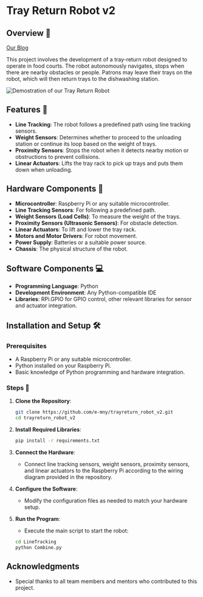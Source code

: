 # Tray Return Robot v2

## Overview 📙

[Our Blog](https://blogs.ntu.edu.sg/ps9888-2021-g15/)

This project involves the development of a tray-return robot designed to operate in food courts. 
The robot autonomously navigates, stops when there are nearby obstacles or people. Patrons may leave their trays on the robot, which will then return trays to the dishwashing station.


![Demostration of our Tray Return Robot](mnt-gif.gif)


## Features 💯

- **Line Tracking**: The robot follows a predefined path using line tracking sensors.
- **Weight Sensors**: Determines whether to proceed to the unloading station or continue its loop based on the weight of trays.
- **Proximity Sensors**: Stops the robot when it detects nearby motion or obstructions to prevent collisions.
- **Linear Actuators**: Lifts the tray rack to pick up trays and puts them down when unloading.

## Hardware Components 🤖

- **Microcontroller**: Raspberry Pi or any suitable microcontroller.
- **Line Tracking Sensors**: For following a predefined path.
- **Weight Sensors (Load Cells)**: To measure the weight of the trays.
- **Proximity Sensors (Ultrasonic Sensors)**: For obstacle detection.
- **Linear Actuators**: To lift and lower the tray rack.
- **Motors and Motor Drivers**: For robot movement.
- **Power Supply**: Batteries or a suitable power source.
- **Chassis**: The physical structure of the robot.

## Software Components 💻

- **Programming Language**: Python
- **Development Environment**: Any Python-compatible IDE
- **Libraries**: RPi.GPIO for GPIO control, other relevant libraries for sensor and actuator integration.

## Installation and Setup 🛠️

### Prerequisites

- A Raspberry Pi or any suitable microcontroller.
- Python installed on your Raspberry Pi.
- Basic knowledge of Python programming and hardware integration.

### Steps 📝

1. **Clone the Repository**:
    ```sh
    git clone https://github.com/e-mny/trayreturn_robot_v2.git
    cd trayreturn_robot_v2
    ```

2. **Install Required Libraries**:
    ```sh
    pip install -r requirements.txt
    ```

3. **Connect the Hardware**:
    - Connect line tracking sensors, weight sensors, proximity sensors, and linear actuators to the Raspberry Pi according to the wiring diagram provided in the repository.

4. **Configure the Software**:
    - Modify the configuration files as needed to match your hardware setup.

5. **Run the Program**:
    - Execute the main script to start the robot:
    ```sh
    cd LineTracking
    python Combine.py
    ```

## Acknowledgments

- Special thanks to all team members and mentors who contributed to this project.

